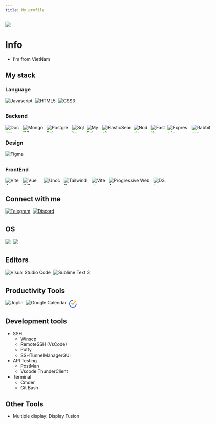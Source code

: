 ```yaml
---
title: My profile
---
```

![](https://komarev.com/ghpvc/?username=VFlowX&color=red)
# Info
- I'm from VietNam
## My stack

### Language
<div style="display: flex; gap: 0.5rem; height: 24px">
  <img src="https://api.iconify.design/logos:javascript.svg" title="Javascript">
  <img src="https://api.iconify.design/logos:html-5.svg" title="HTML5">
  <img src="https://api.iconify.design/logos:css-3.svg" title="CSS3">
  
</div>

### Backend
<div style="display: flex; gap: 0.5rem; height: 24px">
  <img src="https://api.iconify.design/logos:docker-icon.svg" title="Docker">
  <img src="https://api.iconify.design/logos:mongodb.svg" title="MongoDB">
  <img src="https://api.iconify.design/logos:postgresql.svg" title="PostgreSql">
  <img src="https://api.iconify.design/logos:sqlite.svg" title="Sqlite">
  <img src="https://api.iconify.design/logos:mysql.svg" title="MySql">
  <img src="https://api.iconify.design/logos:elasticsearch.svg" title="ElasticSearch">
  <img src="https://api.iconify.design/logos:nodejs.svg" title="Nodejs">
  <img src="https://api.iconify.design/logos:fastify-icon.svg" title="Fastify">
  <img src="https://api.iconify.design/logos:express.svg" title="ExpressJs">
  <img src="https://api.iconify.design/logos:rabbitmq-icon.svg" title="Rabbitmq">
</div>

### Design
<div style="display: flex; gap: 0.5rem; height: 24px">
  <img src="https://api.iconify.design/logos:figma.svg" title="Figma">
</div>

### FrontEnd
<div style="display: flex; gap: 0.5rem; height: 24px">
  <img src="https://api.iconify.design/logos:vitejs.svg" title="ViteJs">
  <img src="https://api.iconify.design/logos:vue.svg" title="Vue 2/3">
  <img src="https://api.iconify.design/logos:unocss.svg" title="Unocss">
  <img src="https://api.iconify.design/logos:tailwindcss-icon.svg" title="TailwindCss">
  <img src="https://api.iconify.design/logos:vitest.svg" title="Vitest">
  <img src="https://api.iconify.design/logos:pwa.svg" title="Progressive Web App">
  <img src="https://api.iconify.design/logos:d3.svg" title="D3.js">
</div>

## Connect with me
<div style="display: flex; gap: 0.5rem;">
  <a target="" style="display: flex; height: 24px" href="https://t.me/HieuNT_vflowx" >
    <img src="https://api.iconify.design/logos:telegram.svg" title="Telegram">
  </a>
  <a target="" style="display: flex; height: 24px" href="discordapp.com/users/541116729011470358">
    <img src="https://api.iconify.design/logos:discord-icon.svg" title="Discord">
  </a>
</div>

## OS
<div style="display: flex; gap: 0.5rem; height: 24px">
  <img src="https://api.iconify.design/logos:microsoft-windows.svg">
  <img src="https://api.iconify.design/logos:centos.svg">
</div>

## Editors
<div style="display: flex; gap: 0.5rem; height: 24px">
  <img src="https://api.iconify.design/logos:visual-studio-code.svg" title="Visual Studio Code">
  <img src="https://api.iconify.design/logos:sublimetext-icon.svg" title="Sublime Text 3">
</div>

## Productivity Tools
<div style="display: flex; gap: 0.5rem; height: 24px">
  <img src="https://upload.wikimedia.org/wikipedia/en/0/08/Joplin-icon.svg" title="Joplin">
  <img src="https://api.iconify.design/logos:google-calendar.svg" title="Google Calendar">
  <svg viewBox="0 0 88 88" xmlns="http://www.w3.org/2000/svg" class="logo_1OKcB"><title id="unique-id">TickTick</title><g fill="none" fill-rule="evenodd"><rect></rect><path d="M30.755 33.292l-7.34 8.935L40.798 56.48a5.782 5.782 0 008.182-.854l31.179-38.93-9.026-7.228L43.614 43.83l-12.86-10.538z" fill="#FFB000"></path><path d="M44 78.1C25.197 78.1 9.9 62.803 9.9 44S25.197 9.9 44 9.9V0C19.738 0 0 19.738 0 44s19.738 44 44 44 44-19.738 44-44h-9.9c0 18.803-15.297 34.1-34.1 34.1" fill="#4772FA"></path></g></svg>
</div>

## Development tools
- SSH
  - Winscp
  - RemoteSSH (VsCode)
  - Putty
  - SSHTunnelManagerGUI
- API Testing
  - PostMan
  - Vscode ThunderClient
- Terminal
  - Cmder
  - Git Bash

## Other Tools
- Multiple display: Display Fusion
